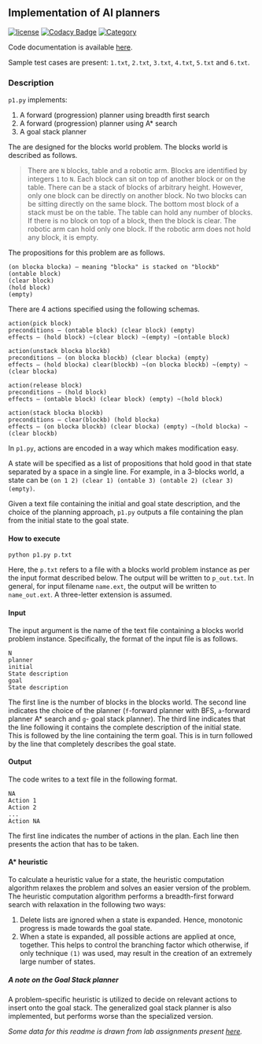 ## Implementation of AI planners
[![license](https://img.shields.io/github/license/mashape/apistatus.svg?maxAge=2592000)](https://github.com/agarwalt/ai-planners/blob/master/LICENSE.md) [![Codacy Badge](https://api.codacy.com/project/badge/Grade/479703ffd6ac4b53b8c377e16bcd6658)](https://www.codacy.com/app/agarwalt/ai-planners?utm_source=github.com&amp;utm_medium=referral&amp;utm_content=tushar-agarwal/ai-planners&amp;utm_campaign=Badge_Grade) [![Category](https://img.shields.io/badge/Category-Coursework-ff69b4.svg)](https://github.com/agarwalt/ai-planners)

Code documentation is available <a href="http://agarwalt.github.io/ai-planners/" target="_blank">here</a>.

Sample test cases are present: `1.txt`, `2.txt`, `3.txt`, `4.txt`, `5.txt` and `6.txt`.

### Description

`p1.py` implements:

1. A forward (progression) planner using breadth first search
2. A forward (progression) planner using A* search
3. A goal stack planner

The are designed for the blocks world problem. The blocks world is described as follows.

> There are `N` blocks, table and a robotic arm. Blocks are identified by integers `1` to `N`. Each block can sit on top of another block or on the table. There can be a stack of blocks of arbitrary height. However, only one block can be directly on another block. No two blocks can be sitting directly on the same block. The bottom most block of a stack must be on the table. The table can hold any number of blocks. If there is no block on top of a block, then the block is clear. The robotic arm can hold only one block. If the robotic arm does not hold any block, it is empty.

The propositions for this problem are as follows.

```
(on blocka blocka) – meaning "blocka" is stacked on "blockb" 
(ontable block)
(clear block)
(hold block)
(empty)
```

There are 4 actions specified using the following schemas.

```
action(pick block)
preconditions – (ontable block) (clear block) (empty)
effects – (hold block) ~(clear block) ~(empty) ~(ontable block)
```

```
action(unstack blocka blockb)
preconditions – (on blocka blockb) (clear blocka) (empty)
effects – (hold blocka) clear(blockb) ~(on blocka blockb) ~(empty) ~(clear blocka)
```

```
action(release block)
preconditions – (hold block)
effects – (ontable block) (clear block) (empty) ~(hold block)
```

```
action(stack blocka blockb)
preconditions – clear(blockb) (hold blocka)
effects – (on blocka blockb) (clear blocka) (empty) ~(hold blocka) ~(clear blockb)
```

In `p1.py`, actions are encoded in a way which makes modification easy.

A state will be specified as a list of propositions that hold good in that state separated by a space in a single line. For example, in a 3-blocks world, a state can be `(on 1 2) (clear 1) (ontable 3) (ontable 2) (clear 3) (empty)`.

Given a text file containing the initial and goal state description, and the choice of the planning approach, `p1.py` outputs a file containing the plan from the initial state to the goal state.

#### How to execute  
`python p1.py p.txt`

Here, the `p.txt` refers to a file with a blocks world problem instance as per the input format described below. The output will be written to `p_out.txt`. In general, for input filename `name.ext`, the output will be written to `name_out.ext`. A three-letter extension is assumed. 

#### Input  
The input argument is the name of the text file containing a blocks world problem instance. Specifically, the format of the input file is as follows.

```
N
planner
initial
State description
goal
State description
```

The first line is the number of blocks in the blocks world. The second line indicates the choice of the planner (`f`-forward planner with BFS, `a`-forward planner A* search and `g`- goal stack planner). The third line indicates that the line following it contains the complete description of the initial state. This is followed by the line containing the term goal. This is in turn followed by the line that completely describes the goal state.

#### Output
The code writes to a text file in the following format.

```
NA
Action 1
Action 2
...
Action NA
```

The first line indicates the number of actions in the plan. Each line then presents the action that has to be taken. 

#### A* heuristic

To calculate a heuristic value for a state, the heuristic computation algorithm relaxes the problem and solves an easier version of the problem. The heuristic computation algorithm performs a breadth-first forward search with relaxation in the following two ways:

1. Delete lists are ignored when a state is expanded. Hence, monotonic progress is made
towards the goal state.
2. When a state is expanded, all possible actions are applied at once, together. This helps to
control the branching factor which otherwise, if only technique `(1)` was used, may result in the creation of an extremely large number of states.

##### A note on the Goal Stack planner

A problem-specific heuristic is utilized to decide on relevant actions to insert onto the goal stack. The generalized goal stack planner is also implemented, but performs worse than the specialized version. 

*Some data for this readme is drawn from lab assignments present <a href="http://cse.iitrpr.ac.in/ckn/courses/s2016/csl452/csl452.html#labs" target="_blank">here</a>.*
